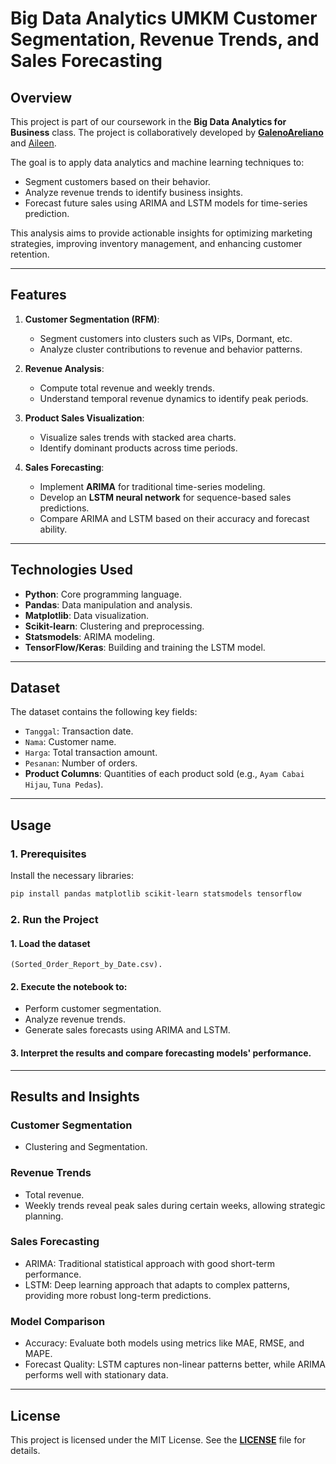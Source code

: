 # **Big Data Analytics UMKM Customer Segmentation, Revenue Trends, and Sales Forecasting**

## **Overview**
This project is part of our coursework in the **Big Data Analytics for Business** class. The project is collaboratively 
developed by **[GalenoAreliano](https://github.com/galn14)** and [Aileen](https://github.com/aileenliexiuai). 

The goal is to apply data analytics and machine learning techniques to:
- Segment customers based on their behavior.
- Analyze revenue trends to identify business insights.
- Forecast future sales using ARIMA and LSTM models for time-series prediction.

This analysis aims to provide actionable insights for optimizing marketing strategies, improving inventory management, and enhancing customer retention.

---

## **Features**
1. **Customer Segmentation (RFM)**:
   - Segment customers into clusters such as VIPs, Dormant, etc.
   - Analyze cluster contributions to revenue and behavior patterns.

2. **Revenue Analysis**:
   - Compute total revenue and weekly trends.
   - Understand temporal revenue dynamics to identify peak periods.

3. **Product Sales Visualization**:
   - Visualize sales trends with stacked area charts.
   - Identify dominant products across time periods.

4. **Sales Forecasting**:
   - Implement **ARIMA** for traditional time-series modeling.
   - Develop an **LSTM neural network** for sequence-based sales predictions.
   - Compare ARIMA and LSTM based on their accuracy and forecast ability.

---

## **Technologies Used**
- **Python**: Core programming language.
- **Pandas**: Data manipulation and analysis.
- **Matplotlib**: Data visualization.
- **Scikit-learn**: Clustering and preprocessing.
- **Statsmodels**: ARIMA modeling.
- **TensorFlow/Keras**: Building and training the LSTM model.

---

## **Dataset**
The dataset contains the following key fields:
- `Tanggal`: Transaction date.
- `Nama`: Customer name.
- `Harga`: Total transaction amount.
- `Pesanan`: Number of orders.
- **Product Columns**: Quantities of each product sold (e.g., `Ayam Cabai Hijau`, `Tuna Pedas`).

---

## **Usage**
### **1. Prerequisites**
Install the necessary libraries:
```bash
pip install pandas matplotlib scikit-learn statsmodels tensorflow
```
### **2. Run the Project**
#### 1. Load the dataset 
```
(Sorted_Order_Report_by_Date.csv).
```
#### 2. Execute the notebook to:
- Perform customer segmentation.
- Analyze revenue trends.
- Generate sales forecasts using ARIMA and LSTM.
#### 3. Interpret the results and compare forecasting models' performance.

---

## **Results and Insights**
### Customer Segmentation
- Clustering and Segmentation.
### Revenue Trends
- Total revenue.
- Weekly trends reveal peak sales during certain weeks, allowing strategic planning.
### Sales Forecasting
- ARIMA: Traditional statistical approach with good short-term performance.
- LSTM: Deep learning approach that adapts to complex patterns, providing more robust long-term predictions.
### Model Comparison
- Accuracy: Evaluate both models using metrics like MAE, RMSE, and MAPE.
- Forecast Quality: LSTM captures non-linear patterns better, while ARIMA performs well with stationary data.

---

## **License**
This project is licensed under the MIT License. See the **[LICENSE](https://github.com/galn14/Big-Data-Analytics_UMKM/blob/main/LICENSE)**   file for details.

